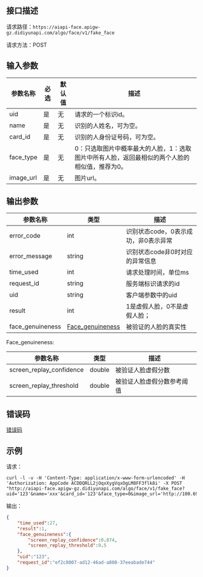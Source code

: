 ## 接口描述
请求路径：`https://aiapi-face.apigw-gz.didiyunapi.com/algo/face/v1/fake_face`

请求方法：POST
## 输入参数
|参数名称 | 必选 | 默认值 | 描述|
|--------|-----|-----|-----|
|uid| 是 | 无 | 请求的一个标识id。 |
|name| 是 | 无 | 识别的人姓名，可为空。 |
|card_id| 是 | 无 | 识别的人身份证号码，可为空。 |
|face_type| 是 | 无 | 0：只选取图片中概率最大的人脸，1：选取图片中所有人脸，返回最相似的两个人脸的相似值，推荐为0。 |
|image_url| 是 | 无 | 图片url。 |

## 输出参数
|参数名称  | 类型 | 描述|
|--------|-----|-----|
|error_code|int|识别状态code，0表示成功，非0表示异常	|
|error_message|string|识别状态code非0时对应的异常信息	|
|time_used | int  |请求处理时间，单位ms |
|request_id | string  |服务端标识请求的id |
|uid | string  |客户端参数中的uid |
|result | int  |1是虚假人脸，0不是虚假人脸； |
|face_genuineness | [Face_genuineness](#Face_genuineness)|被验证的人脸的真实性 |

<span id="Face_genuineness"></span>
Face_genuineness:

|参数名称  | 类型 | 描述 |
|--------|-----|-----|
|screen_replay_confidence | double | 被验证人脸虚假分数 |
|screen_replay_threshold | double | 被验证人脸虚假分数参考阈值 |

## 错误码
[错误码](/static/apimarket-docs/services/AI/人脸识别/错误码.md#errorCode)

## 示例

请求：
``` shell
curl -l -v -H 'Content-Type: application/x-www-form-urlencoded' -H 'Authorization: AppCode ACDDQRLL2jOqxXygVqxOgLM8FF3flk8i' -X POST "http://aiapi-face.apigw-gz.didiyunapi.com/algo/face/v1/fake_face?uid='123'&name='xxx'&card_id='123'&face_type=0&image_url='http://100.69.238.155:8002/static/labelpbi/imglabel/image_label/face_plate/face1.jpg'&bizcode=0"
```
输出：
``` json
{
    "time_used":27,
    "result":1,
    "face_genuineness":{
        "screen_replay_confidence":0.874,
        "screen_replay_threshold":0.5
    },
    "uid":"123",
    "request_id":"ef2c8007-ad12-46ad-a808-37eeabade744"
}
```

